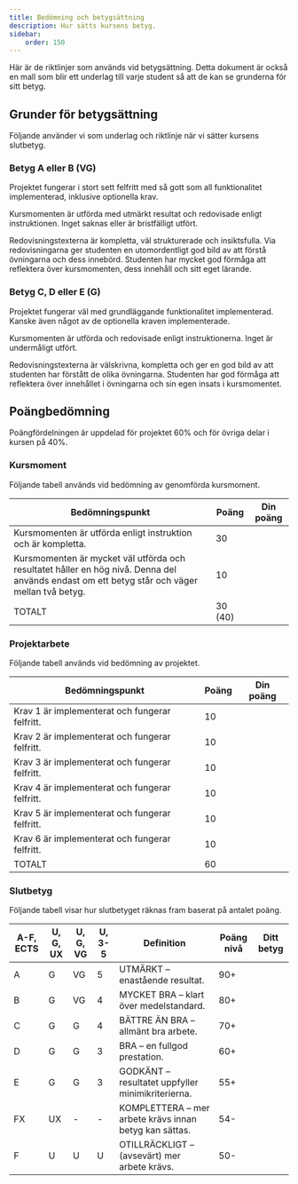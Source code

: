 ```yaml
---
title: Bedömning och betygsättning
description: Hur sätts kursens betyg.
sidebar:
    order: 150
---
```


Här är de riktlinjer som används vid betygsättning. Detta dokument är också en mall som blir ett underlag till varje student så att de kan se grunderna för sitt betyg.



## Grunder för betygsättning

Följande använder vi som underlag och riktlinje när vi sätter kursens slutbetyg.



### Betyg A eller B (VG)

Projektet fungerar i stort sett felfritt med så gott som all funktionalitet implementerad, inklusive optionella krav.

Kursmomenten är utförda med utmärkt resultat och redovisade enligt instruktionen. Inget saknas eller är bristfälligt utfört.

Redovisningstexterna är kompletta, väl strukturerade och insiktsfulla. Via redovisningarna ger studenten en utomordentligt god bild av att förstå övningarna och dess innebörd. Studenten har mycket god förmåga att reflektera över kursmomenten, dess innehåll och sitt eget lärande.



### Betyg C, D eller E (G)

Projektet fungerar väl med grundläggande funktionalitet implementerad. Kanske även något av de optionella kraven implementerade.

Kursmomenten är utförda och redovisade enligt instruktionerna. Inget är undermåligt utfört.

Redovisningstexterna är välskrivna, kompletta och ger en god bild av att studenten har förstått de olika övningarna. Studenten har god förmåga att reflektera över innehållet i övningarna och sin egen insats i kursmomentet.



## Poängbedömning

Poängfördelningen är uppdelad för projektet 60% och för övriga delar i kursen på 40%.



### Kursmoment

Följande tabell används vid bedömning av genomförda kursmoment.

| Bedömningspunkt | Poäng | Din poäng |
|-----------------|-------|-----------|
| Kursmomenten är utförda enligt instruktion och är kompletta. | 30 | |	
| Kursmomenten är mycket väl utförda och resultatet håller en hög nivå. Denna del används endast om ett betyg står och väger mellan två betyg. | 10 | |	
| TOTALT | 30 (40) | |	



### Projektarbete

Följande tabell används vid bedömning av projektet.

| Bedömningspunkt | Poäng | Din poäng |
|-----------------|-------|-----------|
| Krav 1 är implementerat och fungerar felfritt. | 10 | |
| Krav 2 är implementerat och fungerar felfritt. | 10 | |
| Krav 3 är implementerat och fungerar felfritt. | 10 | |
| Krav 4 är implementerat och fungerar felfritt. | 10 | |
| Krav 5 är implementerat och fungerar felfritt. | 10 | |
| Krav 6 är implementerat och fungerar felfritt. | 10 | |
| TOTALT | 60 | |



### Slutbetyg

Följande tabell visar hur slutbetyget räknas fram baserat på antalet poäng.

| A-F, ECTS | U, G, UX | U, G, VG | U, 3-5 | Definition | Poäng nivå | Ditt betyg |
|------|-| ----------|--------|------------|------------|------------|
| A | G | VG | 5 | UTMÄRKT – enastående resultat. | 90+ | |
| B | G | VG | 4 | MYCKET BRA – klart över medelstandard. | 80+ | 
| C | G | G | 4 | BÄTTRE ÄN BRA – allmänt bra arbete. | 70+ | 
| D | G | G | 3 | BRA – en fullgod prestation. | 60+ | 
| E | G | G | 3 | GODKÄNT – resultatet uppfyller minimikriterierna. | 55+ | 
| FX | UX | - | - | KOMPLETTERA – mer arbete krävs innan betyg kan sättas. | 54- | 
| F | U | U | U | OTILLRÄCKLIGT – (avsevärt) mer arbete krävs. | 50- | 
